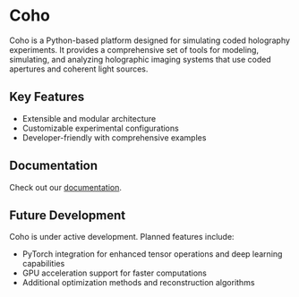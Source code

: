 # Coho

Coho is a Python-based platform designed for simulating coded holography experiments. It provides a comprehensive set of tools for modeling, simulating, and analyzing holographic imaging systems that use coded apertures and coherent light sources.

## Key Features

* Extensible and modular architecture
* Customizable experimental configurations
* Developer-friendly with comprehensive examples

## Documentation

Check out our [documentation](https://dgursoy.github.io/coho/).

## Future Development

Coho is under active development. Planned features include:

* PyTorch integration for enhanced tensor operations and deep learning capabilities
* GPU acceleration support for faster computations
* Additional optimization methods and reconstruction algorithms
